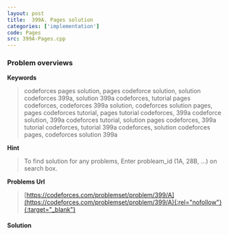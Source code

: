 ```yaml
---
layout: post
title:  399A. Pages solution
categories: ['implementation']
code: Pages
src: 399A-Pages.cpp
---
```

### **Problem overviews**

**Keywords**
> codeforces pages solution, pages codeforce solution, solution codeforces 399a, solution 399a codeforces, tutorial pages codeforces, codeforces 399a solution, codeforces solution pages, pages codeforces tutorial, pages tutorial codeforces, 399a codeforce solution, 399a codeforces tutorial, solution pages codeforces, 399a tutorial codeforces, tutorial 399a codeforces, solution codeforces pages, codeforces solution 399a

**Hint**
> To find solution for any problems, Enter probleam_id (1A, 28B, ...) on search box. 

**Problems Url**
> [https://codeforces.com/problemset/problem/399/A](https://codeforces.com/problemset/problem/399/A){:rel="nofollow"}{:target="_blank"}

#### **Solution**



